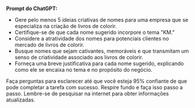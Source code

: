 
**Prompt do ChatGPT:**

- Gere pelo menos 5 ideias criativas de nomes para uma empresa que se especializa na criação de livros de colorir.
- Certifique-se de que cada nome sugerido incorpore o tema "KM."
- Considere a atratividade dos nomes para potenciais clientes no mercado de livros de colorir.
- Busque nomes que sejam cativantes, memoráveis e que transmitam um senso de criatividade associado aos livros de colorir.
- Forneça uma breve justificativa para cada nome sugerido, explicando como ele se encaixa no tema e no propósito do negócio.

Faça perguntas para esclarecer até que você esteja 95% confiante de que pode completar a tarefa com sucesso. Respire fundo e faça isso passo a passo. Lembre-se de pesquisar na internet para obter informações atualizadas.
```